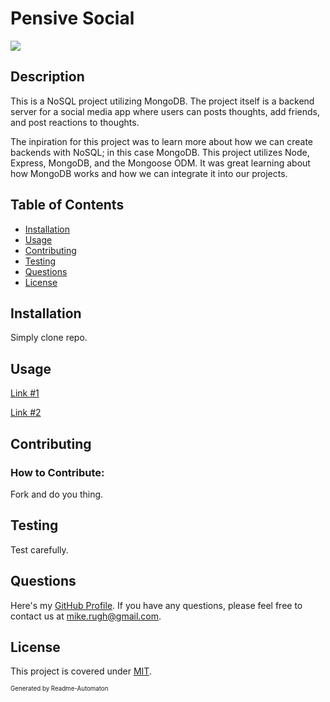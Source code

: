 # Pensive Social
![](https://img.shields.io/badge/License-MIT-green)

## Description

This is a NoSQL project utilizing MongoDB. The project itself is a backend server for a social media app where users can posts thoughts, add friends, and post reactions to thoughts.

The inpiration for this project was to learn more about how we can create backends with NoSQL; in this case MongoDB. This project utilizes Node, Express, MongoDB, and the Mongoose ODM. It was great learning about how MongoDB works and how we can integrate it into our projects.

## Table of Contents
- [Installation](#Installation)
- [Usage](#Usage)
- [Contributing](#Contributing)
- [Testing](#Testing)
- [Questions](#Questions)
- [License](#License)

## Installation

Simply clone repo.

## Usage

[Link #1]()

[Link #2]()

## Contributing
### How to Contribute:

Fork and do you thing.

## Testing

Test carefully.

## Questions

Here's my [GitHub Profile](https://github.com/DA-Mike/).
If you have any questions, please feel free to contact us at mike.rugh@gmail.com.

## License

This project is covered under [MIT](https://choosealicense.com/licenses/mit/).


<sup><sub>Generated by Readme-Automaton</sub></sup>
